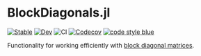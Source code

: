 # BlockDiagonals.jl

[![Stable](https://img.shields.io/badge/docs-stable-blue.svg)](https://invenia.github.io/BlockDiagonals.jl/stable)
[![Dev](https://img.shields.io/badge/docs-dev-blue.svg)](https://invenia.github.io/BlockDiagonals.jl/dev)
![CI](https://github.com/invenia/BlockDiagonals.jl/workflows/CI/badge.svg)
[![Codecov](https://codecov.io/gh/invenia/BlockDiagonals.jl/branch/master/graph/badge.svg)](https://codecov.io/gh/invenia/BlockDiagonals.jl)
[![code style blue](https://img.shields.io/badge/code%20style-blue-4495d1.svg)](https://github.com/invenia/BlueStyle)

Functionality for working efficiently with [block diagonal matrices](https://en.wikipedia.org/wiki/Block_matrix#Block_diagonal_matrices).
